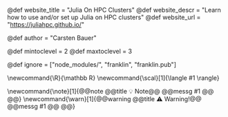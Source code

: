 <!--
Add here global page variables to use throughout your website.
The website_* must be defined for the RSS to work
-->
@def website_title = "Julia On HPC Clusters"
@def website_descr = "Learn how to use and/or set up Julia on HPC clusters"
@def website_url   = "https://juliahpc.github.io/"

@def author = "Carsten Bauer"

@def mintoclevel = 2
@def maxtoclevel = 3

<!--
Add here files or directories that should be ignored by Franklin, otherwise
these files might be copied and, if markdown, processed by Franklin which
you might not want. Indicate directories by ending the name with a `/`.
-->
@def ignore = ["node_modules/", "franklin", "franklin.pub"]

<!--
Add here global latex commands to use throughout your
pages. It can be math commands but does not need to be.
For instance:
* \newcommand{\phrase}{This is a long phrase to copy.}
-->
\newcommand{\R}{\mathbb R}
\newcommand{\scal}[1]{\langle #1 \rangle}

\newcommand{\note}[1]{@@note @@title :bulb: Note@@ @@messg #1 @@ @@}
\newcommand{\warn}[1]{@@warning @@title ⚠️ Warning!@@ @@messg #1 @@ @@}
